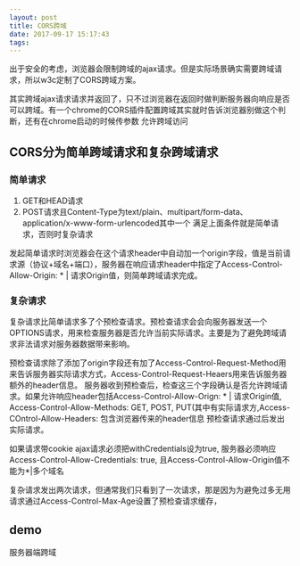 ```yaml
---
layout: post
title: CORS跨域
date: 2017-09-17 15:17:43
tags:
---
```

  出于安全的考虑，浏览器会限制跨域的ajax请求。但是实际场景确实需要跨域请求，所以w3c定制了CORS跨域方案。

其实跨域ajax请求请求并返回了，只不过浏览器在返回时做判断服务器向响应是否可以跨域。有一个chrome的CORS插件配置跨域其实就时告诉浏览器别做这个判断，还有在chrome启动的时候传参数 允许跨域访问

## CORS分为简单跨域请求和复杂跨域请求  ##

### 简单请求 ###
1. GET和HEAD请求
2. POST请求且Content-Type为text/plain、multipart/form-data、application/x-www-form-urlencoded其中一个
满足上面条件就是简单请求，否则时复杂请求

发起简单请求时浏览器会在这个请求header中自动加一个origin字段，值是当前请求源（协议+域名+端口），服务器在响应请求header中指定了Access-Control-Allow-Origin: * | 请求Origin值，则简单跨域请求完成。


### 复杂请求 ###
复杂请求比简单请求多了个预检查请求。预检查请求会会向服务器发送一个OPTIONS请求，用来检查服务器是否允许当前实际请求。主要是为了避免跨域请求非法请求对服务器数据带来影响。

预检查请求除了添加了origin字段还有加了Access-Control-Request-Method用来告诉服务器实际请求方式，Access-Control-Request-Heaers用来告诉服务器额外的header信息。
服务器收到预检查后，检查这三个字段确认是否允许跨域请求。如果允许响应header包括Access-Control-Allow-Orign: * | 请求Origin值,
Access-Control-Allow-Methods: GET, POST, PUT(其中有实际请求方,Access-COntrol-Allow-Headers: 包含浏览器传来的header信息
预检查请求通过后发出实际请求。

如果请求带cookie ajax请求必须把withCredentials设为true, 服务器必须响应Access-Control-Allow-Credentials: true, 且Access-Control-Allow-Origin值不能为*|多个域名


复杂请求发出两次请求，但通常我们只看到了一次请求，那是因为为避免过多无用请求通过Access-Control-Max-Age设置了预检查请求缓存，

## demo ##
服务器端跨域